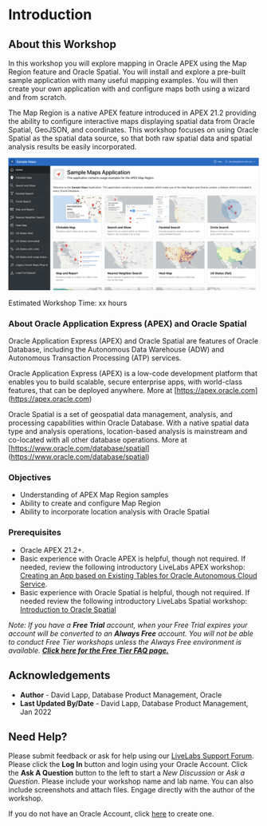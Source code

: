 # Introduction

## About this Workshop

In this workshop you will explore mapping in Oracle APEX using the Map Region feature and Oracle Spatial. You will install and explore a pre-built sample application with many useful mapping examples. You will then create your own application with and configure maps both using a wizard and from scratch.

The Map Region is a native APEX feature introduced in APEX 21.2 providing the ability to configure interactive maps displaying spatial data from Oracle Spatial, GeoJSON, and coordinates. This workshop focuses on using Oracle Spatial as the spatial data source, so that both raw spatial data and spatial analysis results be easily incorporated.

![](./images/intro-01.png " ")

Estimated Workshop Time: xx hours


### About Oracle Application Express (APEX) and Oracle Spatial

Oracle Application Express (APEX) and Oracle Spatial are features of Oracle Database, including the Autonomous Data Warehouse (ADW) and Autonomous Transaction Processing (ATP) services. 

Oracle Application Express (APEX) is a low-code development platform that enables you to build scalable, secure enterprise apps, with world-class features, that can be deployed anywhere. More at [https://apex.oracle.com] (https://apex.oracle.com)

Oracle Spatial is a set of geospatial data management, analysis, and processing capabilities within Oracle Database. With a native spatial data type and analysis operations, location-based analysis is mainstream and co-located with all other database operations. More at [https://www.oracle.com/database/spatial] (https://www.oracle.com/database/spatial)

### Objectives

  - Understanding of APEX Map Region samples
  - Ability to create and configure Map Region
  - Ability to incorporate location analysis with Oracle Spatial


### Prerequisites

  - Oracle APEX 21.2+. 
  - Basic experience with Oracle APEX is helpful, though not required. If needed, review the following introductory LiveLabs APEX workshop: [Creating an App based on Existing Tables for Oracle Autonomous Cloud Service](https://apexapps.oracle.com/pls/apex/dbpm/r/livelabs/view-workshop?wid=628). 
  - Basic experience with Oracle Spatial is helpful, though not required. If needed review the following introductory LiveLabs Spatial workshop: [Introduction to Oracle Spatial]( https://apexapps.oracle.com/pls/apex/dbpm/r/livelabs/view-workshop?wid=736)



*Note: If you have a **Free Trial** account, when your Free Trial expires your account will be converted to an **Always Free** account. You will not be able to conduct Free Tier workshops unless the Always Free environment is available. **[Click here for the Free Tier FAQ page.](https://www.oracle.com/cloud/free/faq.html)***


## Acknowledgements

* **Author** - David Lapp, Database Product Management, Oracle
* **Last Updated By/Date** - David Lapp, Database Product Management, Jan 2022


## Need Help?
Please submit feedback or ask for help using our [LiveLabs Support Forum](https://community.oracle.com/tech/developers/categories/oracle-spatial). Please click the **Log In** button and login using your Oracle Account. Click the **Ask A Question** button to the left to start a *New Discussion* or *Ask a Question*.  Please include your workshop name and lab name.  You can also include screenshots and attach files.  Engage directly with the author of the workshop.

If you do not have an Oracle Account, click [here](https://profile.oracle.com/myprofile/account/create-account.jspx) to create one. 
